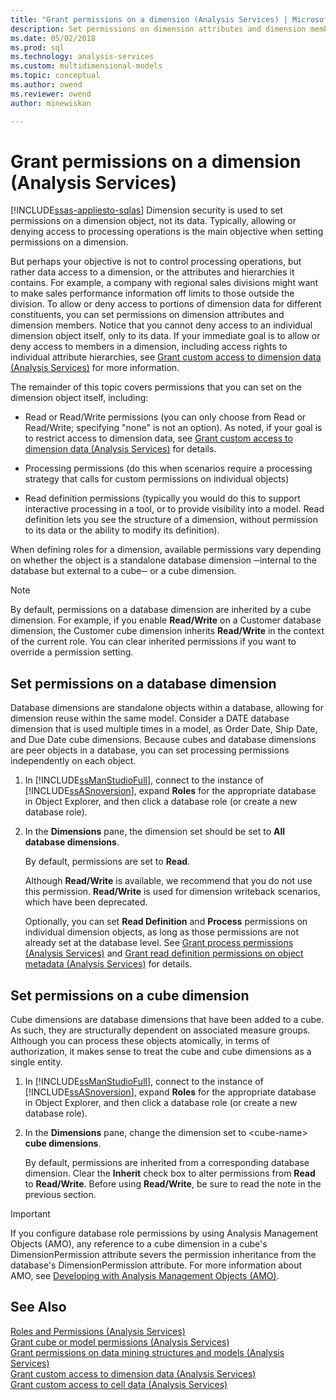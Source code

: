 ```yaml
---
title: "Grant permissions on a dimension (Analysis Services) | Microsoft Docs"
description: Set permissions on dimension attributes and dimension members to allow or deny access to portions of dimension data for different constituents.
ms.date: 05/02/2018
ms.prod: sql
ms.technology: analysis-services
ms.custom: multidimensional-models
ms.topic: conceptual
ms.author: owend
ms.reviewer: owend
author: minewiskan

---
```

# Grant permissions on a dimension (Analysis Services)
[!INCLUDE[ssas-appliesto-sqlas](../includes/ssas-appliesto-sqlas.md)]
  Dimension security is used to set permissions on a dimension object, not its data. Typically, allowing or denying access to processing operations is the main objective when setting permissions on a dimension.  
  
 But perhaps your objective is not to control processing operations, but rather data access to a dimension, or the attributes and hierarchies it contains. For example, a company with regional sales divisions might want to make sales performance information off limits to those outside the division. To allow or deny access to portions of dimension data for different constituents, you can set permissions on dimension attributes and dimension members. Notice that you cannot deny access to an individual dimension object itself, only to its data. If your immediate goal is to allow or deny access to members in a dimension, including access rights to individual attribute hierarchies, see [Grant custom access to dimension data &#40;Analysis Services&#41;](../../analysis-services/multidimensional-models/grant-custom-access-to-dimension-data-analysis-services.md) for more information.  
  
 The remainder of this topic covers permissions that you can set on the dimension object itself, including:  
  
-   Read or Read/Write permissions (you can only choose from Read or Read/Write; specifying "none" is not an option). As noted, if your goal is to restrict access to dimension data, see [Grant custom access to dimension data &#40;Analysis Services&#41;](../../analysis-services/multidimensional-models/grant-custom-access-to-dimension-data-analysis-services.md) for details.  
  
-   Processing permissions (do this when scenarios require a processing strategy that calls for custom permissions on individual objects)  
  
-   Read definition permissions (typically you would do this to support interactive processing in a tool, or to provide visibility into a model. Read definition lets you see the structure of a dimension, without permission to its data or the ability to modify its definition).  
  
 When defining roles for a dimension, available permissions vary depending on whether the object is a standalone database dimension ─internal to the database but external to a cube─ or a cube dimension.  
  
> [!NOTE]  
>  By default, permissions on a database dimension are inherited by a cube dimension. For example, if you enable **Read/Write** on a Customer database dimension, the Customer cube dimension inherits **Read/Write** in the context of the current role. You can clear inherited permissions if you want to override a permission setting.  
  
## Set permissions on a database dimension  
 Database dimensions are standalone objects within a database, allowing for dimension reuse within the same model. Consider a DATE database dimension that is used multiple times in a model, as Order Date, Ship Date, and Due Date cube dimensions. Because cubes and database dimensions are peer objects in a database, you can set processing permissions independently on each object.  
  
1.  In [!INCLUDE[ssManStudioFull](../includes/ssmanstudiofull-md.md)], connect to the instance of [!INCLUDE[ssASnoversion](../includes/ssasnoversion-md.md)], expand **Roles** for the appropriate database in Object Explorer, and then click a database role (or create a new database role).  
  
2.  In the **Dimensions** pane, the dimension set should be set to **All database dimensions**.  
  
     By default, permissions are set to **Read**.  
  
     Although **Read/Write** is available, we recommend that you do not use this permission. **Read/Write** is used for dimension writeback scenarios, which have been deprecated.  
  
     Optionally, you can set **Read Definition** and **Process** permissions on individual dimension objects, as long as those permissions are not already set at the database level. See [Grant process permissions &#40;Analysis Services&#41;](../../analysis-services/multidimensional-models/grant-process-permissions-analysis-services.md) and [Grant read definition permissions on object metadata &#40;Analysis Services&#41;](../../analysis-services/multidimensional-models/grant-read-definition-permissions-on-object-metadata-analysis-services.md) for details.  
  
## Set permissions on a cube dimension  
 Cube dimensions are database dimensions that have been added to a cube. As such, they are structurally dependent on associated measure groups. Although you can process these objects atomically, in terms of authorization, it makes sense to treat the cube and cube dimensions as a single entity.  
  
1.  In [!INCLUDE[ssManStudioFull](../includes/ssmanstudiofull-md.md)], connect to the instance of [!INCLUDE[ssASnoversion](../includes/ssasnoversion-md.md)], expand **Roles** for the appropriate database in Object Explorer, and then click a database role (or create a new database role).  
  
2.  In the **Dimensions** pane, change the dimension set to \<cube-name> **cube dimensions**.  
  
     By default, permissions are inherited from a corresponding database dimension. Clear the **Inherit** check box to alter permissions from **Read** to **Read/Write**. Before using **Read/Write**, be sure to read the note in the previous section.  
  
> [!IMPORTANT]  
>  If you configure database role permissions by using Analysis Management Objects (AMO), any reference to a cube dimension in a cube's DimensionPermission attribute severs the permission inheritance from the database's DimensionPermission attribute. For more information about AMO, see [Developing with Analysis Management Objects &#40;AMO&#41;](../amo/developing-with-analysis-management-objects-amo.md).  
  
## See Also  
 [Roles and Permissions &#40;Analysis Services&#41;](../../analysis-services/multidimensional-models/roles-and-permissions-analysis-services.md)   
 [Grant cube or model permissions &#40;Analysis Services&#41;](../../analysis-services/multidimensional-models/grant-cube-or-model-permissions-analysis-services.md)   
 [Grant permissions on data mining structures and models &#40;Analysis Services&#41;](../../analysis-services/multidimensional-models/grant-permissions-on-data-mining-structures-and-models-analysis-services.md)   
 [Grant custom access to dimension data &#40;Analysis Services&#41;](../../analysis-services/multidimensional-models/grant-custom-access-to-dimension-data-analysis-services.md)   
 [Grant custom access to cell data &#40;Analysis Services&#41;](../../analysis-services/multidimensional-models/grant-custom-access-to-cell-data-analysis-services.md)  
  
